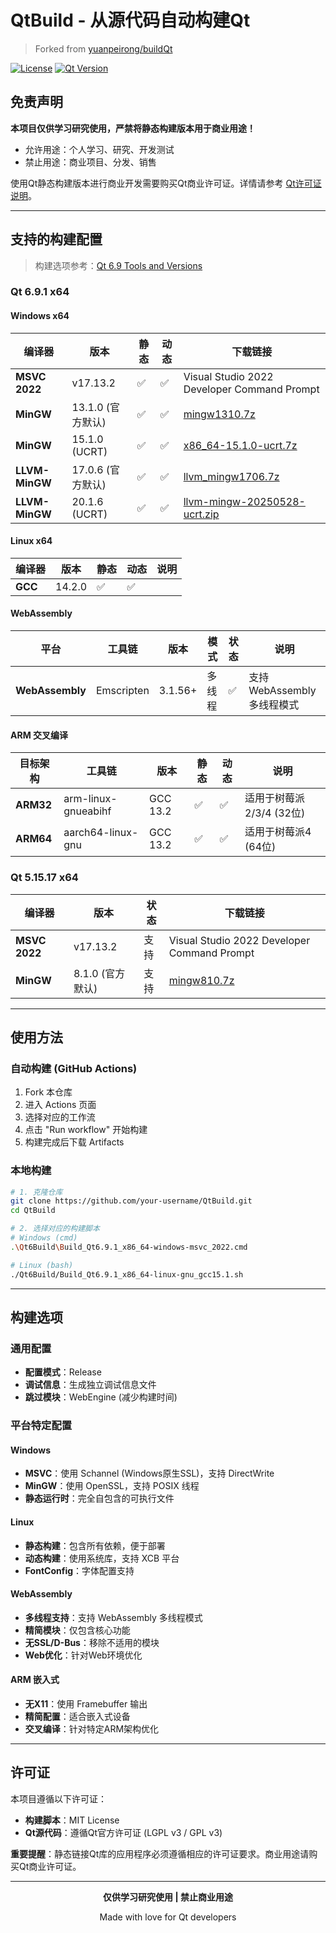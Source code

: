 # QtBuild - 从源代码自动构建Qt

> Forked from [yuanpeirong/buildQt](https://github.com/yuanpeirong/buildQt)

[![License](https://img.shields.io/badge/License-Educational%20Use%20Only-red.svg)](LICENSE)
[![Qt Version](https://img.shields.io/badge/Qt-6.9.1%20%7C%205.15.17-blue.svg)](https://qt.io)

## 免责声明

**本项目仅供学习研究使用，严禁将静态构建版本用于商业用途！**

- 允许用途：个人学习、研究、开发测试
- 禁止用途：商业项目、分发、销售

使用Qt静态构建版本进行商业开发需要购买Qt商业许可证。详情请参考 [Qt许可证说明](https://www.qt.io/licensing/)。

---

## 支持的构建配置

> 构建选项参考：[Qt 6.9 Tools and Versions](https://wiki.qt.io/Qt_6.9_Tools_and_Versions)

### Qt 6.9.1 x64

#### Windows x64

| 编译器 | 版本 | 静态 | 动态 | 下载链接 |
|--------|------|------|------|----------|
| **MSVC 2022** | v17.13.2 | ✅ | ✅ | Visual Studio 2022 Developer Command Prompt |
| **MinGW** | 13.1.0 (官方默认) | ✅ | ✅ | [mingw1310.7z](https://download.qt.io/online/qtsdkrepository/windows_x86/desktop/tools_mingw1310/qt.tools.win64_mingw1310/13.1.0-202407240918mingw1310.7z) |
| **MinGW** | 15.1.0 (UCRT) | ✅ | ✅ | [x86_64-15.1.0-ucrt.7z](https://github.com/niXman/mingw-builds-binaries/releases/download/15.1.0-rt_v12-rev0/x86_64-15.1.0-release-posix-seh-ucrt-rt_v12-rev0.7z) |
| **LLVM-MinGW** | 17.0.6 (官方默认) | ✅ | ✅ | [llvm_mingw1706.7z](https://download.qt.io/online/qtsdkrepository/windows_x86/desktop/tools_llvm_mingw1706/qt.tools.win64_llvm_mingw1706/17.0.6-202409091150llvm_mingw1706.7z) |
| **LLVM-MinGW** | 20.1.6 (UCRT) | ✅ | ✅ | [llvm-mingw-20250528-ucrt.zip](https://github.com/mstorsjo/llvm-mingw/releases/download/20250528/llvm-mingw-20250528-ucrt-x86_64.zip) |

#### Linux x64

| 编译器 | 版本 | 静态 | 动态 | 说明 |
|--------|------|------|------|------|
| **GCC** | 14.2.0 | ✅ | ✅ |  |

#### WebAssembly

| 平台 | 工具链 | 版本 | 模式 | 状态 | 说明 |
|------|--------|------|------|------|------|
| **WebAssembly** | Emscripten | 3.1.56+ | 多线程 | ✅ | 支持 WebAssembly 多线程模式 |

#### ARM 交叉编译

| 目标架构 | 工具链 | 版本 | 静态 | 动态 | 说明 |
|----------|--------|------|------|------|------|
| **ARM32** | arm-linux-gnueabihf | GCC 13.2 | ✅ | ✅ | 适用于树莓派2/3/4 (32位) |
| **ARM64** | aarch64-linux-gnu | GCC 13.2 | ✅ | ✅ | 适用于树莓派4 (64位) |

### Qt 5.15.17 x64

| 编译器 | 版本 | 状态 | 下载链接 |
|--------|------|------|----------|
| **MSVC 2022** | v17.13.2 | 支持 | Visual Studio 2022 Developer Command Prompt |
| **MinGW** | 8.1.0 (官方默认) | 支持 | [mingw810.7z](https://download.qt.io/online/qtsdkrepository/windows_x86/desktop/tools_mingw81/qt.tools.win64_mingw810/8.1.0-1-202411201005x86_64-8.1.0-gdb-11.2.0-release-posix-seh-rt_v6-rev0.7z) |

---

## 使用方法

### 自动构建 (GitHub Actions)

1. Fork 本仓库
2. 进入 Actions 页面
3. 选择对应的工作流
4. 点击 "Run workflow" 开始构建
5. 构建完成后下载 Artifacts

### 本地构建

```bash
# 1. 克隆仓库
git clone https://github.com/your-username/QtBuild.git
cd QtBuild

# 2. 选择对应的构建脚本
# Windows (cmd)
.\Qt6Build\Build_Qt6.9.1_x86_64-windows-msvc_2022.cmd

# Linux (bash)
./Qt6Build/Build_Qt6.9.1_x86_64-linux-gnu_gcc15.1.sh
```

---

## 构建选项

### 通用配置
- **配置模式**：Release
- **调试信息**：生成独立调试信息文件
- **跳过模块**：WebEngine (减少构建时间)

### 平台特定配置

#### Windows
- **MSVC**：使用 Schannel (Windows原生SSL)，支持 DirectWrite
- **MinGW**：使用 OpenSSL，支持 POSIX 线程
- **静态运行时**：完全自包含的可执行文件

#### Linux
- **静态构建**：包含所有依赖，便于部署
- **动态构建**：使用系统库，支持 XCB 平台
- **FontConfig**：字体配置支持

#### WebAssembly
- **多线程支持**：支持 WebAssembly 多线程模式
- **精简模块**：仅包含核心功能
- **无SSL/D-Bus**：移除不适用的模块
- **Web优化**：针对Web环境优化

#### ARM 嵌入式
- **无X11**：使用 Framebuffer 输出
- **精简配置**：适合嵌入式设备
- **交叉编译**：针对特定ARM架构优化

---

## 许可证

本项目遵循以下许可证：

- **构建脚本**：MIT License
- **Qt源代码**：遵循Qt官方许可证 (LGPL v3 / GPL v3)

**重要提醒**：静态链接Qt库的应用程序必须遵循相应的许可证要求。商业用途请购买Qt商业许可证。

---

<div align="center">

**仅供学习研究使用 | 禁止商业用途**

Made with love for Qt developers

</div>